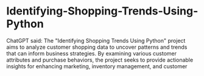 # Identifying-Shopping-Trends-Using-Python
 ChatGPT said: The "Identifying Shopping Trends Using Python" project aims to analyze customer shopping data to uncover patterns and trends that can inform business strategies. By examining various customer attributes and purchase behaviors, the project seeks to provide actionable insights for enhancing marketing, inventory management, and customer
